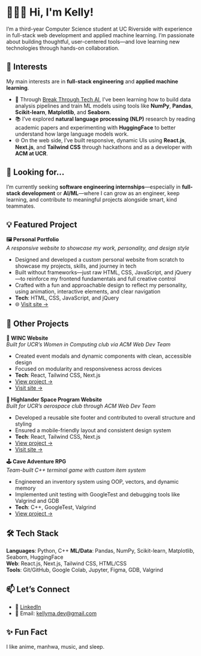 # 👩🏻‍💻 Hi, I'm Kelly!

I’m a third-year Computer Science student at UC Riverside with experience in full-stack web development and applied machine learning. I’m passionate about building thoughtful, user-centered tools—and love learning new technologies through hands-on collaboration.

## 🤖 Interests

My main interests are in **full-stack engineering** and **applied machine learning**.

- 🧠 Through [Break Through Tech AI](https://breakthroughtech.org/), I’ve been learning how to build data analysis pipelines and train ML models using tools like **NumPy**, **Pandas**, **Scikit-learn**, **Matplotlib**, and **Seaborn**.
- 📚 I’ve explored **natural language processing (NLP)** research by reading academic papers and experimenting with **HuggingFace** to better understand how large language models work.
- 🌐 On the web side, I’ve built responsive, dynamic UIs using **React.js**, **Next.js**, and **Tailwind CSS** through hackathons and as a developer with **ACM at UCR**.

## 🌱 Looking for...

I’m currently seeking **software engineering internships**—especially in **full-stack development** or **AI/ML**—where I can grow as an engineer, keep learning, and contribute to meaningful projects alongside smart, kind teammates.

## 💡 Featured Project

**🖼️ Personal Portfolio**  
*A responsive website to showcase my work, personality, and design style*  
- Designed and developed a custom personal website from scratch to showcase my projects, skills, and journey in tech
- Built without frameworks—just raw HTML, CSS, JavaScript, and jQuery—to reinforce my frontend fundamentals and full creative control
- Crafted with a fun and approachable design to reflect my personality, using animation, interactive elements, and clear navigation
- **Tech**: HTML, CSS, JavaScript, and jQuery
- 🌐 [Visit site →](https://kellyma626.github.io)

## 🚀 Other Projects

**🌸 WINC Website**  
*Built for UCR’s Women in Computing club via ACM Web Dev Team*  
- Created event modals and dynamic components with clean, accessible design  
- Focused on modularity and responsiveness across devices  
- **Tech**: React, Tailwind CSS, Next.js  
- [View project →](https://github.com/acm-ucr/winc-website)
- [Visit site →](https://winc.cs.ucr.edu/)

**🚀 Highlander Space Program Website**  
*Built for UCR’s aerospace club through ACM Web Dev Team*  
- Developed a reusable site footer and contributed to overall structure and styling  
- Ensured a mobile-friendly layout and consistent design system  
- **Tech**: React, Tailwind CSS, Next.js  
- [View project →](https://github.com/acm-ucr/hsp-website)
- [Visit site →](https://hsp.ucrhighlanders.org/)

**🕹️ Cave Adventure RPG**  
*Team-built C++ terminal game with custom item system*  
- Engineered an inventory system using OOP, vectors, and dynamic memory  
- Implemented unit testing with GoogleTest and debugging tools like Valgrind and GDB  
- **Tech**: C++, GoogleTest, Valgrind  
- [View project →](https://github.com/kellyma626/rpg-cave-game)

## 🛠 Tech Stack

**Languages**: Python, C++
**ML/Data**: Pandas, NumPy, Scikit-learn, Matplotlib, Seaborn, HuggingFace  
**Web**: React.js, Next.js, Tailwind CSS, HTML/CSS  
**Tools**: Git/GitHub, Google Colab, Jupyter, Figma, GDB, Valgrind  

## 📫 Let’s Connect

- 💼 [LinkedIn](https://www.linkedin.com/in/kellyma626/)
- 📧 Email: kellyma.dev@gmail.com

## ✨ Fun Fact

I like anime, manhwa, music, and sleep.
